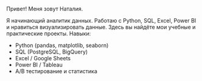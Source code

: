 Привет! Меня зовут Наталия.


Я начинающий аналитик данных. Работаю с Python, SQL, Excel, Power BI и нравиться визуализировать данные. Здесь вы найдёте мои учебные и практические проекты.
Навыки:
- Python (pandas, matplotlib, seaborn)
- SQL (PostgreSQL, BigQuery)
- Excel / Google Sheets
- Power BI / Tableau
- A/B тестирование и статистика
